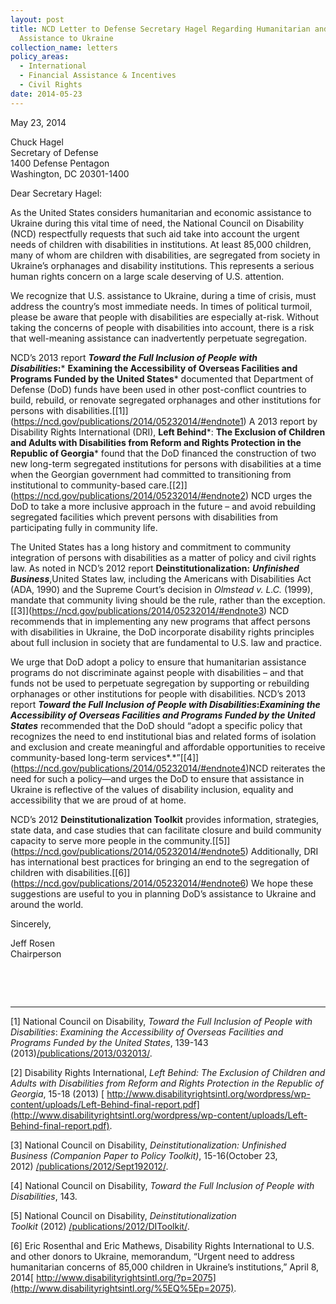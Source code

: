 ```yaml
---
layout: post
title: NCD Letter to Defense Secretary Hagel Regarding Humanitarian and Economic
  Assistance to Ukraine
collection_name: letters
policy_areas:
  - International
  - Financial Assistance & Incentives
  - Civil Rights
date: 2014-05-23
---
```

May 23, 2014

Chuck Hagel\
Secretary of Defense\
1400 Defense Pentagon\
Washington, DC 20301-1400

Dear Secretary Hagel:

As the United States considers humanitarian and economic assistance to Ukraine during this vital time of need, the National Council on Disability (NCD) respectfully requests that such aid take into account the urgent needs of children with disabilities in institutions. At least 85,000 children, many of whom are children with disabilities, are segregated from society in Ukraine’s orphanages and disability institutions. This represents a serious human rights concern on a large scale deserving of U.S. attention. 

We recognize that U.S. assistance to Ukraine, during a time of crisis, must address the country’s most immediate needs. In times of political turmoil, please be aware that people with disabilities are especially at-risk. Without taking the concerns of people with disabilities into account, there is a risk that well-meaning assistance can inadvertently perpetuate segregation.

NCD’s 2013 report ***Toward the Full Inclusion of People with Disabilities*:*** **Examining the Accessibility of Overseas Facilities and Programs Funded by the United States*** documented that Department of Defense (DoD) funds have been used in other post-conflict countries to build, rebuild, or renovate segregated orphanages and other institutions for persons with disabilities.[\[1]](https://ncd.gov/publications/2014/05232014/#endnote1) A 2013 report by Disability Rights International (DRI), **Left Behind***: **The Exclusion of Children and Adults with Disabilities from Reform and Rights Protection in the Republic of Georgia*** found that the DoD financed the construction of two new long-term segregated institutions for persons with disabilities at a time when the Georgian government had committed to transitioning from institutional to community-based care.[\[2]](https://ncd.gov/publications/2014/05232014/#endnote2) NCD urges the DoD to take a more inclusive approach in the future – and avoid rebuilding segregated facilities which prevent persons with disabilities from participating fully in community life.

The United States has a long history and commitment to community integration of persons with disabilities as a matter of policy and civil rights law. As noted in NCD’s 2012 report **Deinstitutionalization:** ***Unfinished Business***,United States law, including the Americans with Disabilities Act (ADA, 1990) and the Supreme Court’s decision in *Olmstead v. L.C.* (1999), mandate that community living should be the rule, rather than the exception.[\[3]](https://ncd.gov/publications/2014/05232014/#endnote3) NCD recommends that in implementing any new programs that affect persons with disabilities in Ukraine, the DoD incorporate disability rights principles about full inclusion in society that are fundamental to U.S. law and practice. 

We urge that DoD adopt a policy to ensure that humanitarian assistance programs do not discriminate against people with disabilities – and that funds not be used to perpetuate segregation by supporting or rebuilding orphanages or other institutions for people with disabilities. NCD’s 2013 report ***Toward the Full Inclusion of People with Disabilities*:*Examining the Accessibility of Overseas Facilities and Programs Funded by the United States*** recommended that the DoD should “adopt a specific policy that recognizes the need to end institutional bias and related forms of isolation and exclusion and create meaningful and affordable opportunities to receive community-based long-term services*.*”[\[4]](https://ncd.gov/publications/2014/05232014/#endnote4)NCD reiterates the need for such a policy—and urges the DoD to ensure that assistance in Ukraine is reflective of the values of disability inclusion, equality and accessibility that we are proud of at home.

NCD’s 2012 **Deinstitutionalization Toolkit** provides information, strategies, state data, and case studies that can facilitate closure and build community capacity to serve more people in the community.[\[5]](https://ncd.gov/publications/2014/05232014/#endnote5) Additionally, DRI has international best practices for bringing an end to the segregation of children with disabilities.[\[6]](https://ncd.gov/publications/2014/05232014/#endnote6) We hope these suggestions are useful to you in planning DoD’s assistance to Ukraine and around the world.

Sincerely,

Jeff Rosen\
Chairperson

 

 

- - -

[1] National Council on Disability, *Toward the Full Inclusion of People with Disabilities*: *Examining the Accessibility of Overseas Facilities and Programs Funded by the United States*, 139-143 (2013)[/publications/2013/032013/](https://ncd.gov/publications/2013/032013/).

[2] Disability Rights International, *Left Behind: The Exclusion of Children and Adults with Disabilities from Reform and Rights Protection in the Republic of Georgia*, 15-18 (2013) [ http://www.disabilityrightsintl.org/wordpress/wp-content/uploads/Left-Behind-final-report.pdf](http://www.disabilityrightsintl.org/wordpress/wp-content/uploads/Left-Behind-final-report.pdf).

[3] National Council on Disability, *Deinstitutionalization: Unfinished Business (Companion Paper to Policy Toolkit)*, 15-16(October 23, 2012) [/publications/2012/Sept192012/](https://ncd.gov/publications/2012/Sept192012/).

[4] National Council on Disability, *Toward the Full Inclusion of People with Disabilities*, 143.

[5] National Council on Disability, *Deinstitutionalization Toolkit* (2012) [/publications/2012/DIToolkit/](https://ncd.gov/publications/2012/DIToolkit/).

[6] Eric Rosenthal and Eric Mathews, Disability Rights International to U.S. and other donors to Ukraine, memorandum, “Urgent need to address humanitarian concerns of 85,000 children in Ukraine’s institutions,” April 8, 2014[ http://www.disabilityrightsintl.org/?p=2075](http://www.disabilityrightsintl.org/%5EQ%5Ep=2075).
